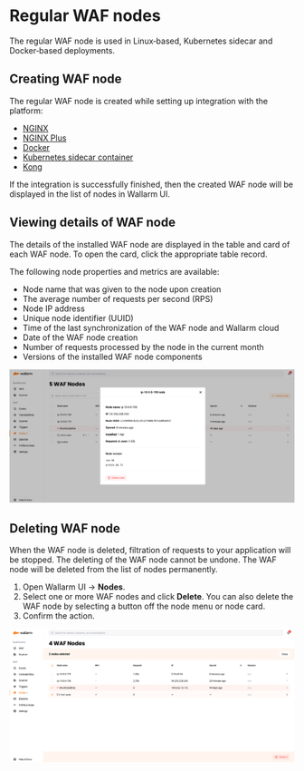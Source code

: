 # Regular WAF nodes

The regular WAF node is used in Linux‑based, Kubernetes sidecar and Docker‑based deployments.

## Creating WAF node

The regular WAF node is created while setting up integration with the platform:

* [NGINX](../../waf-installation/nginx/dynamic-module.md)
* [NGINX Plus](../..//waf-installation/nginx-plus.md)
* [Docker](../../admin-en/installation-docker-en.md)
* [Kubernetes sidecar container](../../admin-en/installation-guides/kubernetes/wallarm-sidecar-container.md)
* [Kong](../../admin-en/installation-kong-en.md)

If the integration is successfully finished, then the created WAF node will be displayed in the list of nodes in Wallarm UI.

## Viewing details of WAF node

The details of the installed WAF node are displayed in the table and card of each WAF node. To open the card, click the appropriate table record.

The following node properties and metrics are available:

* Node name that was given to the node upon creation
* The average number of requests per second (RPS)
* Node IP address
* Unique node identifier (UUID)
* Time of the last synchronization of the WAF node and Wallarm cloud
* Date of the WAF node creation
* Number of requests processed by the node in the current month
* Versions of the installed WAF node components

![!Regular WAF node card](../../images/user-guides/nodes/view-regular-node.png)

## Deleting WAF node

When the WAF node is deleted, filtration of requests to your application will be stopped. The deleting of the WAF node cannot be undone. The WAF node will be deleted from the list of nodes permanently.

1. Open Wallarm UI → **Nodes**.
2. Select one or more WAF nodes and click **Delete**. You can also delete the WAF node by selecting a button off the node menu or node card.
3. Confirm the action.

![!Deleting the node](../../images/user-guides/nodes/delete-node.png)